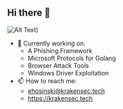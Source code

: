 ## Hi there 👋

![Alt Text](https://github-readme-stats.vercel.app/api/top-langs/?username=Ar1ste1a&layout=compact&show_icons=true&theme=github_dark_dimmed))

- 🔭 Currently working on:
  - A Phishing Framework
  - Microsoft Protocols for Golang
  - Browser Attack Tools
  - Windows Driver Exploitation
- 📫 How to reach me:
  -  ehosinski@krakensec.tech
  -  https://krakensec.tech
    

